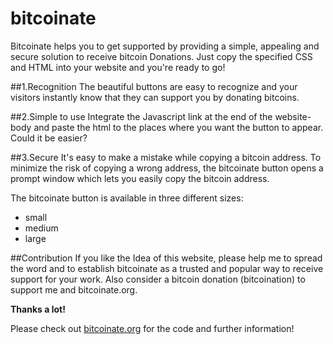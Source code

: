 # bitcoinate
Bitcoinate helps you to get supported by providing a simple, appealing and secure solution to receive bitcoin Donations.
Just copy the specified CSS and HTML into your website and you're ready to go!


##1.Recognition
The beautiful buttons are easy to recognize and your visitors instantly know that they can support you by donating bitcoins.


##2.Simple to use
Integrate the Javascript link at the end of the website-body and paste the html to the places where you want the button to appear. Could it be easier?

##3.Secure
It's easy to make a mistake while copying a bitcoin address. To minimize the risk of copying a wrong address,
the bitcoinate button opens a prompt window which lets you easily copy the bitcoin address.


The bitcoinate button is available in three different sizes:
* small
* medium
* large

##Contribution
If you like the Idea of this website, please help me to spread the word and to establish bitcoinate as a
trusted and popular way to receive support for your work.
Also consider a bitcoin donation (bitcoination) to support me and bitcoinate.org.

**Thanks a lot!**

Please check out [bitcoinate.org](http://bitcoinate.org) for the code and further information!